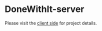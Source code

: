 # DoneWithIt-server

Please visit the [client side](https://github.com/JasonNelemans/DoneWithIt) for project details.
